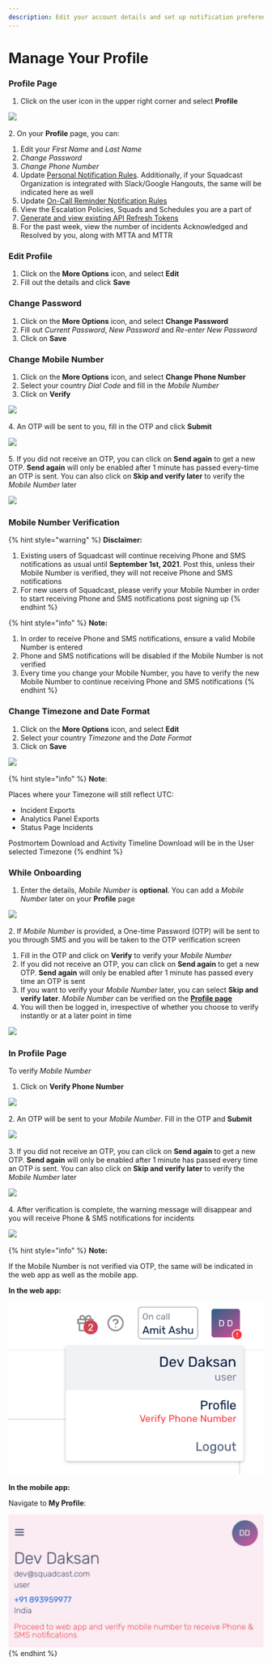 ```yaml
---
description: Edit your account details and set up notification preferences
---
```


# Manage Your Profile

### Profile Page <a href="#profile-page" id="profile-page"></a>

1. Click on the user icon in the upper right corner and select **Profile**

![](../.gitbook/assets/manage\_your\_profile\_1.png)

2\. On your **Profile** page, you can:

1. Edit your _First Name_ and _Last Name_
2. _Change Password_
3. _Change Phone Number_
4. Update [Personal Notification Rules](notification-rules.md). Additionally, if your Squadcast Organization is integrated with Slack/Google Hangouts, the same will be indicated here as well
5. Update [On-Call Reminder Notification Rules](on-call-reminder-rules.md)
6. View the Escalation Policies, Squads and Schedules you are a part of
7. [Generate and view existing API Refresh Tokens](../terraform-and-api-documentation/public-api-refresh-token.md)
8. For the past week, view the number of incidents Acknowledged and Resolved by you, along with MTTA and MTTR

### Edit Profile <a href="#edit-profile" id="edit-profile"></a>

1. Click on the **More Options** icon, and select **Edit**
2. Fill out the details and click **Save**

### Change Password <a href="#change-password" id="change-password"></a>

1. Click on the **More Options** icon, and select **Change Password**
2. Fill out _Current Password_, _New Password_ and _Re-enter New Password_
3. Click on **Save**

### Change Mobile Number <a href="#change-mobile-number" id="change-mobile-number"></a>

1. Click on the **More Options** icon, and select **Change Phone Number**
2. Select your country _Dial Code_ and fill in the _Mobile Number_
3. Click on **Verify**

![](<../.gitbook/assets/manage\_account\_11 (1) (1).png>)

4\. An OTP will be sent to you, fill in the OTP and click **Submit**

![](<../.gitbook/assets/manage\_account\_12 (1) (1).png>)

5\. If you did not receive an OTP, you can click on **Send again** to get a new OTP. **Send again** will only be enabled after 1 minute has passed every-time an OTP is sent. You can also click on **Skip and verify later** to verify the _Mobile Number_ later

![](<../.gitbook/assets/manage\_account\_13 (1).png>)

### Mobile Number Verification <a href="#mobile-number-verification" id="mobile-number-verification"></a>

{% hint style="warning" %}
**Disclaimer:**

1. Existing users of Squadcast will continue receiving Phone and SMS notifications as usual until **September 1st, 2021**. Post this, unless their Mobile Number is verified, they will not receive Phone and SMS notifications
2. For new users of Squadcast, please verify your Mobile Number in order to start receiving Phone and SMS notifications post signing up
{% endhint %}

{% hint style="info" %}
**Note:**

1. In order to receive Phone and SMS notifications, ensure a valid Mobile Number is entered
2. Phone and SMS notifications will be disabled if the Mobile Number is not verified
3. Every time you change your Mobile Number, you have to verify the new Mobile Number to continue receiving Phone and SMS notifications
{% endhint %}

### Change Timezone and Date Format

1. Click on the **More Options** icon, and select **Edit**
2. Select your country _Timezone_ and the _Date Format_
3. Click on **Save**

****![](../.gitbook/assets/profile\_new\_2.png)****

{% hint style="info" %}
**Note**:&#x20;

Places where your Timezone will still reflect UTC:

* Incident Exports
* Analytics Panel Exports
* Status Page Incidents

Postmortem Download and Activity Timeline Download will be in the User selected Timezone
{% endhint %}

### While Onboarding <a href="#while-onboarding" id="while-onboarding"></a>

1. Enter the details, _Mobile Number_ is **optional**. You can add a _Mobile Number_ later on your **Profile** page

![](../.gitbook/assets/manage\_account\_4.png)

2\. If _Mobile Number_ is provided, a One-time Password (OTP) will be sent to you through SMS and you will be taken to the OTP verification screen

1. Fill in the OTP and click on **Verify** to verify your _Mobile Number_
2. If you did not receive an OTP, you can click on **Send again** to get a new OTP. **Send again** will only be enabled after 1 minute has passed every time an OTP is sent
3. If you want to verify your _Mobile Number_ later, you can select **Skip and verify later**. _Mobile Number_ can be verified on the [**Profile page**](manage-your-profile.md)
4. You will then be logged in, irrespective of whether you choose to verify instantly or at a later point in time

![](../.gitbook/assets/manage\_account\_5.png)

### In Profile Page <a href="#in-profile-page" id="in-profile-page"></a>

To verify _Mobile Number_

1. Click on **Verify Phone Number**

****![](<../.gitbook/assets/profile\_new\_5 (1).png>)****

2\. An OTP will be sent to your _Mobile Number_. Fill in the OTP and **Submit**

![](../.gitbook/assets/manage\_account\_7.png)

3\. If you did not receive an OTP, you can click on **Send again** to get a new OTP. **Send again** will only be enabled after 1 minute has passed every time an OTP is sent. You can also click on **Skip and verify later** to verify the _Mobile Number_ later

![](<../.gitbook/assets/manage\_account\_13 (2).png>)

4\. After verification is complete, the warning message will disappear and you will receive Phone & SMS notifications for incidents

![](../.gitbook/assets/manage\_account\_8.png)

{% hint style="info" %}
**Note:**

If the Mobile Number is not verified via OTP, the same will be indicated in the web app as well as the mobile app.

**In the web app:**

<img src="../.gitbook/assets/manage_account_14.png" alt="" data-size="original">

**In the mobile app:**

Navigate to **My Profile**:

<img src="../.gitbook/assets/manage_account_15.png" alt="" data-size="original">
{% endhint %}
